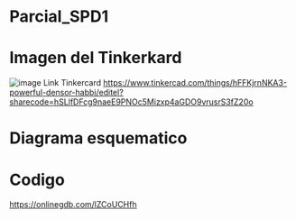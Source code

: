 # Parcial_SPD1
# Imagen del Tinkerkard
![image](https://github.com/Lucas1331e/Parcial_SPD1/assets/98592356/de71e0f9-7486-4c9a-aa3b-c5fd01918ae8)
Link Tinkercard https://www.tinkercad.com/things/hFFKjrnNKA3-powerful-densor-habbi/editel?sharecode=hSLlfDFcg9naeE9PNOc5Mizxp4aGDO9vrusrS3fZ20o
# Diagrama esquematico


# Codigo
https://onlinegdb.com/lZCoUCHfh
